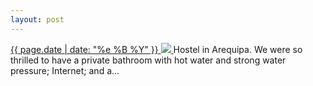 ```yaml
---
layout: post
---
```


<p>
  <a href="/169">
    <time>{{ page.date | date: "%e %B %Y" }}</time>
    <img src="https://s3.amazonaws.com/life.aaronjgreenberg.com/169.jpg">
  </a>
  Hostel in Arequipa. We were so thrilled to have a private bathroom with hot water and strong water pressure; Internet; and a...
</p>
